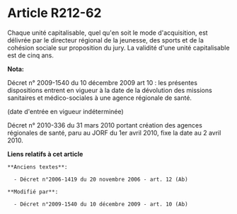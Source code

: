 # Article R212-62

Chaque unité capitalisable, quel qu'en soit le mode d'acquisition, est délivrée par le            directeur régional de la
jeunesse, des sports et de la cohésion sociale  sur proposition du jury. La validité d'une unité capitalisable est de cinq
ans.

**Nota:**

Décret n° 2009-1540 du 10 décembre 2009 art 10 : les présentes dispositions entrent en vigueur à la date de la dévolution des
missions sanitaires et médico-sociales à une agence régionale de santé. 

(date d'entrée en vigueur indéterminée)

Décret n° 2010-336 du 31 mars 2010 portant création des agences régionales de santé, paru au JORF du 1er avril 2010, fixe la
date au 2 avril 2010.

**Liens relatifs à cet article**

	**Anciens textes**:

	  - Décret n°2006-1419 du 20 novembre 2006 - art. 12 (Ab)

	**Modifié par**:

	  - Décret n°2009-1540 du 10 décembre 2009 - art. 10 (Ab)

